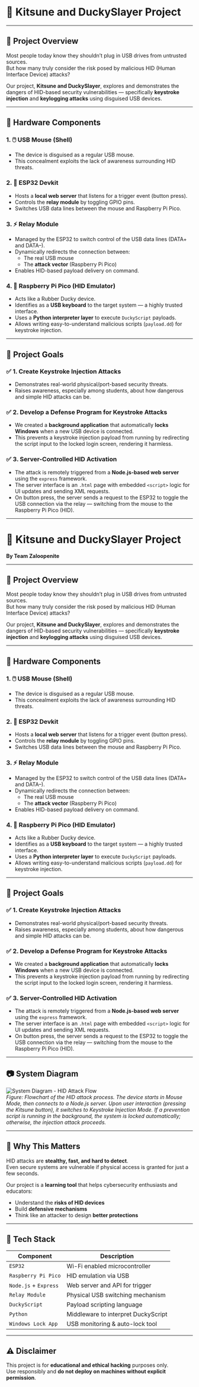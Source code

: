 # 🦊 Kitsune and DuckySlayer Project  

---

## 🔐 Project Overview

Most people today know they shouldn’t plug in USB drives from untrusted sources.  
But how many truly consider the risk posed by malicious HID (Human Interface Device) attacks?

Our project, **Kitsune and DuckySlayer**, explores and demonstrates the dangers of HID-based security vulnerabilities — specifically **keystroke injection** and **keylogging attacks** using disguised USB devices.

---

## 🧩 Hardware Components

### 1. 🖱️ USB Mouse (Shell)
- The device is disguised as a regular USB mouse.
- This concealment exploits the lack of awareness surrounding HID threats.

### 2. 📡 ESP32 Devkit
- Hosts a **local web server** that listens for a trigger event (button press).
- Controls the **relay module** by toggling GPIO pins.
- Switches USB data lines between the mouse and Raspberry Pi Pico.

### 3. ⚡ Relay Module
- Managed by the ESP32 to switch control of the USB data lines (DATA+ and DATA–).
- Dynamically redirects the connection between:
  - The real USB mouse
  - The **attack vector** (Raspberry Pi Pico)
- Enables HID-based payload delivery on command.

### 4. 🐍 Raspberry Pi Pico (HID Emulator)
- Acts like a Rubber Ducky device.
- Identifies as a **USB keyboard** to the target system — a highly trusted interface.
- Uses a **Python interpreter layer** to execute `DuckyScript` payloads.
- Allows writing easy-to-understand malicious scripts (`payload.dd`) for keystroke injection.

---

## 🎯 Project Goals

### ✅ 1. Create Keystroke Injection Attacks
- Demonstrates real-world physical/port-based security threats.
- Raises awareness, especially among students, about how dangerous and simple HID attacks can be.

### ✅ 2. Develop a Defense Program for Keystroke Attacks
- We created a **background application** that automatically **locks Windows** when a new USB device is connected.
- This prevents a keystroke injection payload from running by redirecting the script input to the locked login screen, rendering it harmless.

### ✅ 3. Server-Controlled HID Activation
- The attack is remotely triggered from a **Node.js-based web server** using the `express` framework.
- The server interface is an `.html` page with embedded `<script>` logic for UI updates and sending XML requests.
- On button press, the server sends a request to the ESP32 to toggle the USB connection via the relay — switching from the mouse to the Raspberry Pi Pico (HID).

---
# 🦊 Kitsune and DuckySlayer Project  
**By Team Zaloopenite**

---

## 🔐 Project Overview

Most people today know they shouldn’t plug in USB drives from untrusted sources.  
But how many truly consider the risk posed by malicious HID (Human Interface Device) attacks?

Our project, **Kitsune and DuckySlayer**, explores and demonstrates the dangers of HID-based security vulnerabilities — specifically **keystroke injection** and **keylogging attacks** using disguised USB devices.

---

## 🧩 Hardware Components

### 1. 🖱️ USB Mouse (Shell)
- The device is disguised as a regular USB mouse.
- This concealment exploits the lack of awareness surrounding HID threats.

### 2. 📡 ESP32 Devkit
- Hosts a **local web server** that listens for a trigger event (button press).
- Controls the **relay module** by toggling GPIO pins.
- Switches USB data lines between the mouse and Raspberry Pi Pico.

### 3. ⚡ Relay Module
- Managed by the ESP32 to switch control of the USB data lines (DATA+ and DATA–).
- Dynamically redirects the connection between:
  - The real USB mouse
  - The **attack vector** (Raspberry Pi Pico)
- Enables HID-based payload delivery on command.

### 4. 🐍 Raspberry Pi Pico (HID Emulator)
- Acts like a Rubber Ducky device.
- Identifies as a **USB keyboard** to the target system — a highly trusted interface.
- Uses a **Python interpreter layer** to execute `DuckyScript` payloads.
- Allows writing easy-to-understand malicious scripts (`payload.dd`) for keystroke injection.

---

## 🎯 Project Goals

### ✅ 1. Create Keystroke Injection Attacks
- Demonstrates real-world physical/port-based security threats.
- Raises awareness, especially among students, about how dangerous and simple HID attacks can be.

### ✅ 2. Develop a Defense Program for Keystroke Attacks
- We created a **background application** that automatically **locks Windows** when a new USB device is connected.
- This prevents a keystroke injection payload from running by redirecting the script input to the locked login screen, rendering it harmless.

### ✅ 3. Server-Controlled HID Activation
- The attack is remotely triggered from a **Node.js-based web server** using the `express` framework.
- The server interface is an `.html` page with embedded `<script>` logic for UI updates and sending XML requests.
- On button press, the server sends a request to the ESP32 to toggle the USB connection via the relay — switching from the mouse to the Raspberry Pi Pico (HID).

---

## 📷 System Diagram

![System Diagram - HID Attack Flow](main/system_diagram.png)  
*Figure: Flowchart of the HID attack process. The device starts in Mouse Mode, then connects to a Node.js server. Upon user interaction (pressing the Kitsune button), it switches to Keystroke Injection Mode. If a prevention script is running in the background, the system is locked automatically; otherwise, the injection attack proceeds.*

---

## 🧠 Why This Matters

HID attacks are **stealthy, fast, and hard to detect**.  
Even secure systems are vulnerable if physical access is granted for just a few seconds.

Our project is a **learning tool** that helps cybersecurity enthusiasts and educators:
- Understand the **risks of HID devices**
- Build **defensive mechanisms**
- Think like an attacker to design **better protections**

---

## 🚀 Tech Stack

| Component           | Description                            |
|--------------------|----------------------------------------|
| `ESP32`            | Wi-Fi enabled microcontroller          |
| `Raspberry Pi Pico`| HID emulation via USB                  |
| `Node.js` + `Express` | Web server and API for trigger        |
| `Relay Module`     | Physical USB switching mechanism       |
| `DuckyScript`      | Payload scripting language             |
| `Python`           | Middleware to interpret DuckyScript    |
| `Windows Lock App` | USB monitoring & auto-lock tool        |

---

## ⚠️ Disclaimer

This project is for **educational and ethical hacking** purposes only.  
Use responsibly and **do not deploy on machines without explicit permission**.


